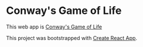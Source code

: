 # Conway's Game of Life

This web app is [Conway's Game of Life](https://en.wikipedia.org/wiki/Conway%27s_Game_of_Life)

This project was bootstrapped with [Create React App](https://github.com/facebook/create-react-app).
